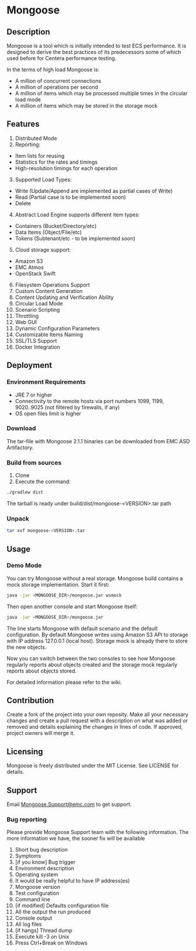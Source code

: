 # Mongoose

## Description
Mongoose is a tool which is initially intended to test ECS performance. It is designed to derive the best practices of its predecessors some of which used before for Centera performance testing.

In the terms of high load Mongoose is:
* A million of concurrent connections
* A million of operations per second
* A million of items which may be processed multiple times in the circular load mode
* A million of items which may be stored in the storage mock

## Features
1. Distributed Mode
2. Reporting:
  * Item lists for reusing
  * Statistics for the rates and timings
  * High-resolution timings for each operation
3. Supported Load Types:
  * Write (Update/Append are implemented as partial cases of Write)
  * Read (Partial case is to be implemented soon)
  * Delete
4. Abstract Load Engine supports different item types:
  * Containers (Bucket/Directory/etc)
  * Data Items (Object/File/etc)
  * Tokens (Subtenant/etc - to be implemented soon)
5. Cloud storage support:
  * Amazon S3
  * EMC Atmos
  * OpenStack Swift
6. Filesystem Operations Support
7. Custom Content Generation
8. Content Updating and Verification Ability
9. Circular Load Mode
10. Scenario Scripting
11. Throttling
12. Web GUI
13. Dynamic Configuration Parameters
14. Customizable Items Naming
15. SSL/TLS Support
16. Docker Integration

## Deployment

### Environment Requirements
* JRE 7 or higher
* Connectivity to the remote hosts via port numbers 1099, 1199, 9020..9025 (not filtered by firewalls, if any)
* OS open files limit is higher

### Download
The tar-file with Mongoose 2.1.1 binaries can be downloaded from EMC ASD Artifactory.

### Build from sources
1. Clone
2. Execute the command:
  ```bash
  ./gradlew dist
  ```
  The tarball is ready under build/dist/mongoose-\<VERSION\>.tar path

### Unpack
```bash
tar xvf mongoose-<VERSION>.tar
```

## Usage

### Demo Mode
You can try Mongoose without a real storage. Mongoose build contains a mock storage implementation. Start it first:
```bash
java -jar <MONGOOSE_DIR>/mongoose.jar wsmock
```
Then open another console and start Mongoose itself:
```bash
java -jar <MONGOOSE_DIR>/mongoose.jar
```
The line starts Mongoose with default scenario and the default configuration. By default Mongoose writes using Amazon S3 API to storage with IP address 127.0.0.1 (local host). Storage mock is already there to store the new objects.

Now you can switch between the two consoles to see how Mongoose regularly reports about objects created and the storage mock regularly reports about objects stored.

For detailed information please refer to the wiki.

## Contribution
Create a fork of the project into your own reposity. Make all your necessary changes and create a pull request with a description on what was added or removed and details explaining the changes in lines of code. If approved, project owners will merge it.

## Licensing
Mongoose is freely distributed under the MIT License. See LICENSE for details.

## Support
Email Mongoose.Support@emc.com to get support.

### Bug reporting
Please provide Mongoose Support team with the following information. The more information we have, the sooner fix will be available
1. Short bug description
  1. Symptoms
  1. [if you know] Bug trigger
2. Environment description
  2. Operating system
  2. It would be really helpful to have IP address(es)
3. Mongoose version
4. Test configuration
  4. Command line
  4. [if modified] Defaults configuration file
5. All the output the run produced
  5. Console output
  5. All log files
6. [if hangs] Thread dump
  6. Execute kill -3 <pid> on Unix
  6. Press Ctrl+Break on Windows

